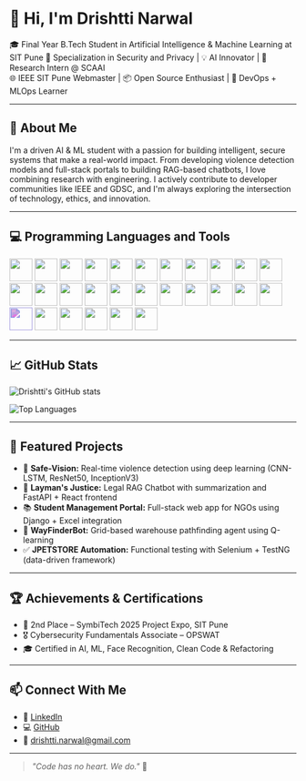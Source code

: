 # 👋 Hi, I'm Drishtti Narwal

🎓 Final Year B.Tech Student in Artificial Intelligence & Machine Learning at SIT Pune 
🔐 Specialization in Security and Privacy | 💡 AI Innovator | 🧠 Research Intern @ SCAAI  
🌐 IEEE SIT Pune Webmaster | 📦 Open Source Enthusiast | 🎯 DevOps + MLOps Learner

---

## 🧠 About Me

I'm a driven AI & ML student with a passion for building intelligent, secure systems that make a real-world impact. From developing violence detection models and full-stack portals to building RAG-based chatbots, I love combining research with engineering. I actively contribute to developer communities like IEEE and GDSC, and I'm always exploring the intersection of technology, ethics, and innovation.

---

## 💻 Programming Languages and Tools

<p align="left">
  <!-- Languages -->
  <img src="https://cdn.jsdelivr.net/gh/devicons/devicon/icons/python/python-original.svg" width="40"/>
  <img src="https://cdn.jsdelivr.net/gh/devicons/devicon/icons/java/java-original.svg" width="40"/>
  <img src="https://cdn.jsdelivr.net/gh/devicons/devicon/icons/c/c-original.svg" width="40"/>
  <img src="https://cdn.jsdelivr.net/gh/devicons/devicon/icons/javascript/javascript-original.svg" width="40"/>
  <img src="https://cdn.jsdelivr.net/gh/devicons/devicon/icons/typescript/typescript-original.svg" width="40"/>
  <img src="https://cdn.jsdelivr.net/gh/devicons/devicon/icons/mysql/mysql-original.svg" width="40"/>

  <!-- Web & Frameworks -->
  <img src="https://cdn.jsdelivr.net/gh/devicons/devicon/icons/html5/html5-original.svg" width="40"/>
  <img src="https://cdn.jsdelivr.net/gh/devicons/devicon/icons/css3/css3-original.svg" width="40"/>
  <img src="https://cdn.jsdelivr.net/gh/devicons/devicon/icons/react/react-original.svg" width="40"/>
  <img src="https://cdn.jsdelivr.net/gh/devicons/devicon/icons/nextjs/nextjs-original.svg" width="40"/>
  <img src="https://cdn.jsdelivr.net/gh/devicons/devicon/icons/django/django-plain.svg" width="40"/>
  <img src="https://cdn.jsdelivr.net/gh/devicons/devicon/icons/flask/flask-original.svg" width="40"/>
  <img src="https://cdn.jsdelivr.net/gh/devicons/devicon/icons/flutter/flutter-original.svg" width="40"/>
  <img src="https://cdn.jsdelivr.net/gh/devicons/devicon/icons/tailwindcss/tailwindcss-plain.svg" width="40"/>

  <!-- ML / Data -->
  <img src="https://cdn.jsdelivr.net/gh/devicons/devicon/icons/tensorflow/tensorflow-original.svg" width="40"/>
  <img src="https://cdn.jsdelivr.net/gh/devicons/devicon/icons/pytorch/pytorch-original.svg" width="40"/>
  <img src="https://cdn.jsdelivr.net/gh/devicons/devicon/icons/opencv/opencv-original.svg" width="40"/>
  <img src="https://cdn.jsdelivr.net/gh/devicons/devicon/icons/numpy/numpy-original.svg" width="40"/>
  <img src="https://cdn.jsdelivr.net/gh/devicons/devicon/icons/pandas/pandas-original.svg" width="40"/>

  <!-- MERN Stack -->
  <img src="https://cdn.jsdelivr.net/gh/devicons/devicon/icons/mongodb/mongodb-original.svg" width="40"/>
  <img src="https://cdn.jsdelivr.net/gh/devicons/devicon/icons/express/express-original.svg" width="40"/>
  <img src="https://cdn.jsdelivr.net/gh/devicons/devicon/icons/nodejs/nodejs-original.svg" width="40"/>

  <!-- Cloud & DevOps -->
  <img src="https://cdn.jsdelivr.net/gh/simple-icons/simple-icons/icons/amazonaws.svg" width="40" style="filter: invert(11%) sepia(65%) saturate(1097%) hue-rotate(197deg) brightness(92%) contrast(89%)"/>
  <img src="https://cdn.jsdelivr.net/gh/devicons/devicon/icons/docker/docker-original.svg" width="40"/>
  <img src="https://cdn.jsdelivr.net/gh/devicons/devicon/icons/kubernetes/kubernetes-plain.svg" width="40"/>
  <img src="https://cdn.jsdelivr.net/gh/devicons/devicon/icons/git/git-original.svg" width="40"/>
  <img src="https://cdn.jsdelivr.net/gh/devicons/devicon/icons/selenium/selenium-original.svg" width="40"/>
  <img src="https://cdn.jsdelivr.net/gh/devicons/devicon/icons/github/github-original.svg" width="40"/>
</p>

---

## 📈 GitHub Stats

![Drishtti's GitHub stats](https://github-readme-stats.vercel.app/api?username=DrishttiNarwal&show_icons=true&theme=tokyonight)

![Top Languages](https://github-readme-stats.vercel.app/api/top-langs/?username=DrishttiNarwal&layout=compact&theme=tokyonight)

---

## 🚀 Featured Projects

- 🎯 **Safe-Vision:** Real-time violence detection using deep learning (CNN-LSTM, ResNet50, InceptionV3)
- 🧾 **Layman's Justice:** Legal RAG Chatbot with summarization and FastAPI + React frontend
- 📚 **Student Management Portal:** Full-stack web app for NGOs using Django + Excel integration
- 🤖 **WayFinderBot:** Grid-based warehouse pathfinding agent using Q-learning
- ✅ **JPETSTORE Automation:** Functional testing with Selenium + TestNG (data-driven framework)

---

## 🏆 Achievements & Certifications

- 🥈 2nd Place – SymbiTech 2025 Project Expo, SIT Pune  
- 🎖️ Cybersecurity Fundamentals Associate – OPSWAT  
- 🎓 Certified in AI, ML, Face Recognition, Clean Code & Refactoring  

---

## 📫 Connect With Me

- 💼 [LinkedIn](https://www.linkedin.com/in/drishtti03/)  
- 💻 [GitHub](https://github.com/DrishttiNarwal)  
- 📧 drishtti.narwal@gmail.com  

---

> _"Code has no heart. We do."_ 💙
